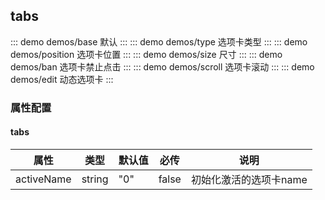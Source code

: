 ## tabs 

::: demo demos/base 默认
:::
::: demo demos/type 选项卡类型
:::
::: demo demos/position 选项卡位置
:::
::: demo demos/size 尺寸
:::
::: demo demos/ban 选项卡禁止点击
:::
::: demo demos/scroll 选项卡滚动
:::
::: demo demos/edit 动态选项卡
:::

### 属性配置
#### tabs
| 属性 | 类型 | 默认值 | 必传 | 说明 |
|-----|-----|-----|-----|-----|
| activeName | string | "0" | false | 初始化激活的选项卡name |
